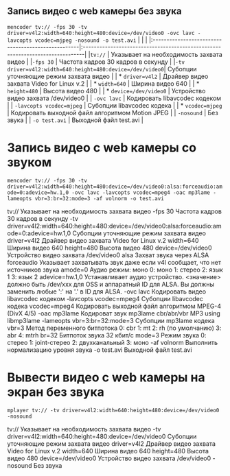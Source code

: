 ## Запись видео с web камеры без звука

`mencoder tv:// -fps 30 -tv driver=v4l2:width=640:height=480:device=/dev/video0 -ovc lavc -lavcopts vcodec=mjpeg -nosound -o test.avi`
  |                                                    |                                                                               |
  |:---------------------------------------------------|:------------------------------------------------------------------------------|
  |`tv://`                                             | Указывает на необходимость захвата видео                                      |
  |`-fps 30`                                           | Частота кадров 30 кадров в секунду                                            |
  |`-tv driver=v4l2:width=640:height=480:device=/dev/video0`| Субопции уточняющие режим захвата видео                                  |
  | * `driver=v4l2`                                    | Драйвер видео захвата Video for Linux v.2                                     |
  | * `width=640`                                      | Ширина видео 640                                                              |
  | * `height=480`                                     | Высота видео 480                                                              |
  | * `device=/dev/video0`                             | Устройство видео захвата /dev/video0                                          |
  | `-ovc lavc`                                        | Кодировать libavcodec кодеком                                                 |
  | `-lavcopts vcodec=mjpeg`                           | Субопции libavcodec кодека                                                    |
  | * `vcodec=mjpeg`                                   | Кодировать выходной файл алгоритмом Motion JPEG                               |
  | `-nosound`                                         | Без звука                                                                     |
  | `-o test.avi`                                      | Выходной файл test.avi                                                        |

# Запись видео с web камеры со звуком
`mencoder tv:// -fps 30 -tv driver=v4l2:width=640:height=480:device=/dev/video0:alsa:forceaudio:amode=0:adevice=hw.1,0 -ovc lavc -lavcopts vcodec=mpeg4 -oac mp3lame -lameopts vbr=3:br=32:mode=3 -af volnorm -o test.avi`

  tv://													Указывает на необходимость захвата видео
  -fps 30												Частота кадров 30 кадров в секунду
  -tv driver=v4l2:width=640:height=480:device=/dev/video0:alsa:forceaudio:amode=0:adevice=hw.1,0	Субопции уточняющие режим захвата видео
	  driver=v4l2											Драйвер видео захвата Video for Linux v.2
	  width=640											Ширина видео 640
	  height=480											Высота видео 480
	  device=/dev/video0										Устройство видео захвата /dev/video0
	  alsa												Захват звука через ALSA
	  forceaudio											Указывает захватывать звук даже если v4l сообщает, что нет источников звука
	  amode=0											Аудио режим: моно
													    0: моно
													    1: стерео
													    2: язык 1
													    3: язык 2
	  adevice=hw.1,0										Устанавливает аудио устройство. <значение> должно быть /dev/xxx для OSS и аппаратный ID для ALSA. 
													Вы должны заменить любые ':' на '.' в ID для ALSA.
  -ovc lavc 												Кодировать видео libavcodec кодеком
  -lavcopts vcodec=mpeg4										Субопции libavcodec кодека
	  vcodec=mpeg4											Кодировать выходной файл алгоритмом MPEG-4 (DivX 4/5)
  -oac mp3lame												Кодироват звук mp3lame cbr/abr/vbr MP3 using libmp3lame
  -lameopts vbr=3:br=32:mode=3										Субопции mp3lame кодека
	  vbr=3												Метод переменного битпотока
													    0: cbr
													    1: mt
													    2: rh (по умолчанию)
													    3: abr
													    4: mtrh
	  br=32												Битпоток звука 32 кбит/с
	  mode=3											Режим звука
													    0: стерео
													    1: joint-стерео
													    2: двухканальный
													    3: моно
  -af volnorm												Выполнить нормализацию уровня звука
  -o test.avi												Выходной файл test.avi
  
# Вывести видео с web камеры на экран без звука
`mplayer tv:// -tv driver=v4l2:width=640:height=480:device=/dev/video0 -nosound`

  tv://													Указывает на необходимость захвата видео
  -tv driver=v4l2:width=640:height=480:device=/dev/video0						Субопции уточняющие режим захвата видео
	  driver=v4l2											Драйвер видео захвата Video for Linux v.2
	  width=640											Ширина видео 640
	  height=480											Высота видео 480
	  device=/dev/video0										Устройство видео захвата /dev/video0
  -nosound												Без звука



	  